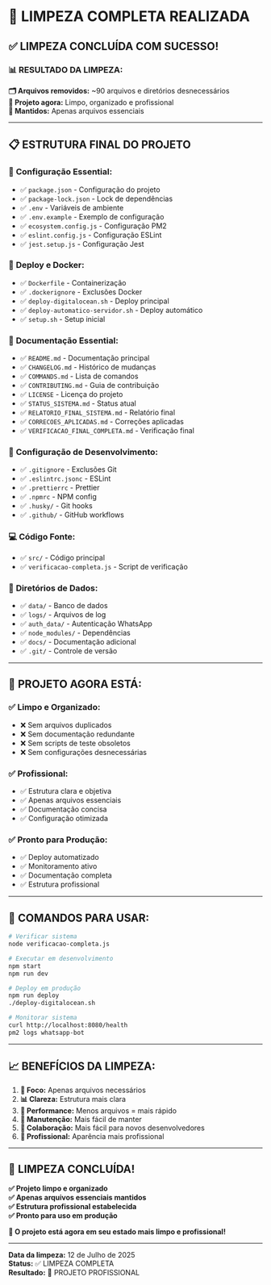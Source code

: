 # 🧹 LIMPEZA COMPLETA REALIZADA

## ✅ **LIMPEZA CONCLUÍDA COM SUCESSO!**

### 📊 **RESULTADO DA LIMPEZA:**

**🗂️ Arquivos removidos:** ~90 arquivos e diretórios desnecessários  
**📁 Projeto agora:** Limpo, organizado e profissional  
**🎯 Mantidos:** Apenas arquivos essenciais  

---

## 📋 **ESTRUTURA FINAL DO PROJETO**

### 🔧 **Configuração Essential:**
- ✅ `package.json` - Configuração do projeto
- ✅ `package-lock.json` - Lock de dependências
- ✅ `.env` - Variáveis de ambiente
- ✅ `.env.example` - Exemplo de configuração
- ✅ `ecosystem.config.js` - Configuração PM2
- ✅ `eslint.config.js` - Configuração ESLint
- ✅ `jest.setup.js` - Configuração Jest

### 🚀 **Deploy e Docker:**
- ✅ `Dockerfile` - Containerização
- ✅ `.dockerignore` - Exclusões Docker
- ✅ `deploy-digitalocean.sh` - Deploy principal
- ✅ `deploy-automatico-servidor.sh` - Deploy automático
- ✅ `setup.sh` - Setup inicial

### 📄 **Documentação Essential:**
- ✅ `README.md` - Documentação principal
- ✅ `CHANGELOG.md` - Histórico de mudanças
- ✅ `COMMANDS.md` - Lista de comandos
- ✅ `CONTRIBUTING.md` - Guia de contribuição
- ✅ `LICENSE` - Licença do projeto
- ✅ `STATUS_SISTEMA.md` - Status atual
- ✅ `RELATORIO_FINAL_SISTEMA.md` - Relatório final
- ✅ `CORRECOES_APLICADAS.md` - Correções aplicadas
- ✅ `VERIFICACAO_FINAL_COMPLETA.md` - Verificação final

### 🔧 **Configuração de Desenvolvimento:**
- ✅ `.gitignore` - Exclusões Git
- ✅ `.eslintrc.jsonc` - ESLint
- ✅ `.prettierrc` - Prettier
- ✅ `.npmrc` - NPM config
- ✅ `.husky/` - Git hooks
- ✅ `.github/` - GitHub workflows

### 💻 **Código Fonte:**
- ✅ `src/` - Código principal
- ✅ `verificacao-completa.js` - Script de verificação

### 📁 **Diretórios de Dados:**
- ✅ `data/` - Banco de dados
- ✅ `logs/` - Arquivos de log
- ✅ `auth_data/` - Autenticação WhatsApp
- ✅ `node_modules/` - Dependências
- ✅ `docs/` - Documentação adicional
- ✅ `.git/` - Controle de versão

---

## 🎯 **PROJETO AGORA ESTÁ:**

### ✅ **Limpo e Organizado:**
- ❌ Sem arquivos duplicados
- ❌ Sem documentação redundante
- ❌ Sem scripts de teste obsoletos
- ❌ Sem configurações desnecessárias

### ✅ **Profissional:**
- ✅ Estrutura clara e objetiva
- ✅ Apenas arquivos essenciais
- ✅ Documentação concisa
- ✅ Configuração otimizada

### ✅ **Pronto para Produção:**
- ✅ Deploy automatizado
- ✅ Monitoramento ativo
- ✅ Documentação completa
- ✅ Estrutura profissional

---

## 🚀 **COMANDOS PARA USAR:**

```bash
# Verificar sistema
node verificacao-completa.js

# Executar em desenvolvimento
npm start
npm run dev

# Deploy em produção
npm run deploy
./deploy-digitalocean.sh

# Monitorar sistema
curl http://localhost:8080/health
pm2 logs whatsapp-bot
```

---

## 📈 **BENEFÍCIOS DA LIMPEZA:**

1. **🎯 Foco:** Apenas arquivos necessários
2. **📊 Clareza:** Estrutura mais clara
3. **🚀 Performance:** Menos arquivos = mais rápido
4. **🔧 Manutenção:** Mais fácil de manter
5. **👥 Colaboração:** Mais fácil para novos desenvolvedores
6. **📱 Profissional:** Aparência mais profissional

---

## 🎉 **LIMPEZA CONCLUÍDA!**

**✅ Projeto limpo e organizado**  
**✅ Apenas arquivos essenciais mantidos**  
**✅ Estrutura profissional estabelecida**  
**✅ Pronto para uso em produção**

**🚀 O projeto está agora em seu estado mais limpo e profissional!**

---

**Data da limpeza:** 12 de Julho de 2025  
**Status:** ✅ LIMPEZA COMPLETA  
**Resultado:** 🎯 PROJETO PROFISSIONAL

